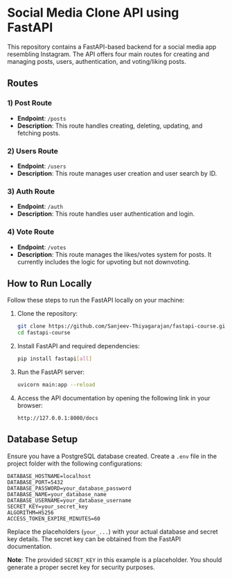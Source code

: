 # Social Media Clone API using FastAPI

This repository contains a FastAPI-based backend for a social media app resembling Instagram. The API offers four main routes for creating and managing posts, users, authentication, and voting/liking posts.

## Routes

### 1) Post Route

- **Endpoint**: `/posts`
- **Description**: This route handles creating, deleting, updating, and fetching posts.

### 2) Users Route

- **Endpoint**: `/users`
- **Description**: This route manages user creation and user search by ID.

### 3) Auth Route

- **Endpoint**: `/auth`
- **Description**: This route handles user authentication and login.

### 4) Vote Route

- **Endpoint**: `/votes`
- **Description**: This route manages the likes/votes system for posts. It currently includes the logic for upvoting but not downvoting.

## How to Run Locally

Follow these steps to run the FastAPI locally on your machine:

1. Clone the repository:

   ```bash
   git clone https://github.com/Sanjeev-Thiyagarajan/fastapi-course.git
   cd fastapi-course
   ```

2. Install FastAPI and required dependencies:

   ```bash
   pip install fastapi[all]
   ```

3. Run the FastAPI server:

   ```bash
   uvicorn main:app --reload
   ```

4. Access the API documentation by opening the following link in your browser:

   ```
   http://127.0.0.1:8000/docs
   ```

## Database Setup

Ensure you have a PostgreSQL database created. Create a `.env` file in the project folder with the following configurations:

```dotenv
DATABASE_HOSTNAME=localhost
DATABASE_PORT=5432
DATABASE_PASSWORD=your_database_password
DATABASE_NAME=your_database_name
DATABASE_USERNAME=your_database_username
SECRET_KEY=your_secret_key
ALGORITHM=HS256
ACCESS_TOKEN_EXPIRE_MINUTES=60
```

Replace the placeholders (`your_...`) with your actual database and secret key details. The secret key can be obtained from the FastAPI documentation.

**Note**: The provided `SECRET_KEY` in this example is a placeholder. You should generate a proper secret key for security purposes.
